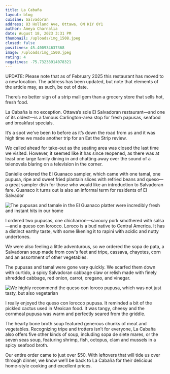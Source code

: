 ```yaml
---
title: La Cabaña
layout: blog
cuisine: Salvadoran
address: 83 Holland Ave, Ottawa, ON K1Y 0Y1
author: Ameya Charnalia
date: August 18, 2023 3:31 PM
thumbnail: /uploads/img_1508.jpeg
closed: false
positives: 45.400934637368
image: /uploads/img_1500.jpeg
rating: 4
negatives: -75.73238914078321
---
```

UPDATE: Please note that as of February 2025 this restaurant has moved to a new location. The address has been updated, but note that elements of the article may, as such, be out of date.

There’s no better sign of a strip mall gem than a grocery store that sells hot, fresh food.

La Cabaña is no exception. Ottawa’s sole El Salvadoran restaurant—and one of its oldest—is a famous Carlington-area stop for fresh papusas, seafood and breakfast specials.

It’s a spot we’ve been to before as it’s down the road from us and it was high time we made another trip for an Eat the Strip review.

We called ahead for take-out as the seating area was closed the last time we visited. However, it seemed like it has since reopened, as there was at least one large family dining in and chatting away over the sound of a telenovela blaring on a television in the corner.

Danielle ordered the El Guanaco sampler, which came with one tamal, one pupusa, ripe and sweet fried plantain slices with refried beans and queso—a great sampler dish for those who would like an introduction to Salvadoran fare. Guanaco it turns out is also an informal term for residents of El Salvador

![The pupusas and tamale in the El Guanaco platter were incredibly fresh and instant hits in our home](/uploads/img_1510.jpeg "El Guanaco")

I ordered two pupusas, one chicharron—savoury pork smothered with salsa—and a queso con lorocco. Loroco is a bud native to Central America. It has a distinct earthy taste, with some likening it to rapini with acidic and nutty undertones. 

We were also feeling a little adventurous, so we ordered the sopa de pata, a Salvadoran soup made from cow's feet and tripe, cassava, chayotes, corn and an assortment of other vegetables.

The pupusas and tamal were gone very quickly. We scarfed them down with curtido, a spicy Salvadoran cabbage slaw or relish made with finely shredded cabbage, red onion, carrot, oregano, and vinegar.

![We highly recommend the queso con loroco pupusa, which was not just tasty, but also vegetarian](/uploads/img_1508.jpeg "Queso con lorocco pupusa")

I really enjoyed the queso con lorocco pupusa. It reminded a bit of the pickled cactus used in Mexican food. It was tangy, cheesy and the cornmeal pupusa was warm and perfectly seared from the griddle.

The hearty bone broth soup featured generous chunks of meat and vegetables. Recognizing tripe and trotters isn’t for everyone, La Cabaña also offers five other kinds of soup, including sopa de siete mares, or the seven seas soup, featuring shrimp, fish, octopus, clam and mussels in a spicy seafood broth.

Our entire order came to just over $50. With leftovers that will tide us over through dinner, we know we’ll be back to La Cabaña for their delicious home-style cooking and excellent prices.